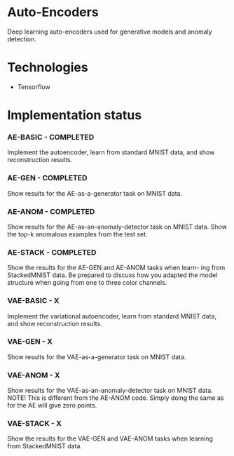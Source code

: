 # Auto-Encoders
Deep learning auto-encoders used for generative models and anomaly detection. 

# Technologies
- Tensorflow


# Implementation status

### AE-BASIC - COMPLETED
Implement the autoencoder, learn from standard MNIST data, and show reconstruction results.

### AE-GEN - COMPLETED
Show results for the AE-as-a-generator task on MNIST data.

### AE-ANOM - COMPLETED
Show results for the AE-as-an-anomaly-detector task on MNIST data. Show the top-k anomalous examples from the test set.

### AE-STACK - COMPLETED
Show the results for the AE-GEN and AE-ANOM tasks when learn- ing from StackedMNIST data. Be prepared to discuss how you adapted the model structure when going from one to three color channels.

### VAE-BASIC - X
Implement the variational autoencoder, learn from standard MNIST data, and show reconstruction results.

### VAE-GEN - X
Show results for the VAE-as-a-generator task on MNIST data.

### VAE-ANOM - X
Show results for the VAE-as-an-anomaly-detector task on MNIST data. NOTE! This is different from the AE-ANOM code. Simply doing the same as for the AE will give zero points.

### VAE-STACK - X
Show the results for the VAE-GEN and VAE-ANOM tasks when learning from StackedMNIST data.